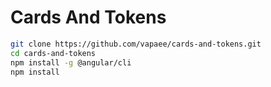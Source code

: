 # Cards And Tokens

```bash
git clone https://github.com/vapaee/cards-and-tokens.git
cd cards-and-tokens
npm install -g @angular/cli
npm install

```

